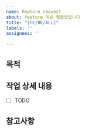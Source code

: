 ```yaml
---
name: Feature request
about: feature 이슈 템플릿입니다
title: "[FE/BE/ALL]"
labels: ''
assignees: ''

---
```


## 목적

## 작업 상세 내용
- [ ] TODO

## 참고사항
